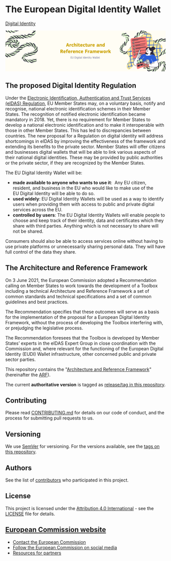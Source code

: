 # The European Digital Identity Wallet

[Digital Identity](https://digital-strategy.ec.europa.eu//en/policies/electronic-identification)

![Digital Identity for all Europeans - A personal digital wallet for EU citizens and residents](./media/top-banner.png)

## The proposed Digital Identity Regulation

Under the [Electronic Identification, Authentication and Trust Services (eIDAS)
Regulation](https://digital-strategy.ec.europa.eu/en/policies/eidas-regulation),
EU Member States may, on a voluntary basis, notify and recognise, national
electronic identification schemes in their Member States. The recognition of
notified electronic identification became mandatory in 2018.
Yet, there is no requirement for Member States to develop a national electronic
identification and to make it interoperable with those in other Member States.
This has led to discrepancies between countries.
The new proposal for a Regulation on digital identity will address shortcomings
in eIDAS by improving the effectiveness of the framework and extending its
benefits to the private sector.
Member States will offer citizens and businesses digital wallets that will be
able to link various aspects of their national digital identities. These may be
provided by public authorities or the private sector, if they are recognized by
the Member States.

The EU Digital Identity Wallet will be:

* **made available to anyone who wants to use it**:  Any EU citizen, resident, and business in the EU who would like to make use of the EU Digital Identity will be able to do so.
* **used widely**: EU Digital Identity Wallets will be used as a way to identify users when providing them with access to public and private digital services across the EU.
* **controlled by users**: The EU Digital Identity Wallets will enable people to choose and keep track of their identity, data and certificates which they share with third parties. Anything which is not necessary to share will not be shared.

Consumers should also be able to access services online without having to use private platforms or unnecessarily sharing personal data. They will have full control of the data they share.

## The Architecture and Reference Framework

On 3 June 2021, the European Commission adopted a Recommendation
calling on Member States to work towards the development of a Toolbox
including a technical Architecture and Reference Framework
a set of common standards and technical specifications and a
set of common guidelines and best practices.

The Recommendation specifies that these outcomes will serve as a basis
for the implementation of the proposal for a European Digital Identity
Framework, without the process of developing the Toolbox interfering
with, or prejudging the legislative process.

The Recommendation foresees that the Toolbox is developed by Member
States’ experts in the eIDAS Expert Group  in close coordination with
the Commission and, where relevant for the functioning of the European
Digital Identity (EUDI) Wallet infrastructure, other concerned public
and private sector parties.

This repository contains the "[Architecture and Reference Framework](./arf.md)"
(hereinafter the [ARF](./arf.md)).

The current **authoritative version** is tagged as [release/tag in this
repository](https://github.com/eu-digital-identity-wallet/architecture-and-reference-framework/releases).

## Contributing

Please read [CONTRIBUTING.md](https://github.com/eu-digital-identity-wallet/eudi-doc-architecture-and-reference-framework/blob/main/CONTRIBUTING.md) for details on our code of conduct,
and the process for submitting pull requests to us.

## Versioning

We use [SemVer](http://semver.org/) for versioning. For the versions available,
see the [tags on this repository](https://github.com/eu-digital-identity-wallet/architecture-and-reference-framework/tags).

## Authors

See the list of [contributors](https://github.com/eu-digital-identity-wallet/architecture-and-reference-framework/graphs/contributors) who participated in this project.

## License

This project is licensed under the [Attribution 4.0
International](http://creativecommons.org/licenses/by/4.0/) - see the
[LICENSE](https://github.com/eu-digital-identity-wallet/eudi-doc-architecture-and-reference-framework/blob/main/LICENSE) file for details.

## [European Commission website](https://commission.europa.eu/index_en)

* [Contact the European Commission](https://commission.europa.eu/about-european-commission/contact_en)
* [Follow the European Commission on social media](https://european-union.europa.eu/contact-eu/social-media-channels_en#/search?page=0&institutions=european_commission)
* [Resources for partners](https://commission.europa.eu/resources-partners_en)
